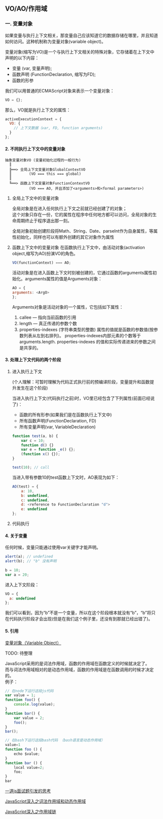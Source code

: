 ## VO/AO/作用域

### 一. 变量对象
如果变量与执行上下文相关，那变量自己应该知道它的数据存储在哪里，并且知道如何访问。这种机制称为变量对象(variable object)。

变量对象(缩写为VO)是一个与执行上下文相关的特殊对象，它存储着在上下文中声明的以下内容：
* 变量 (var, 变量声明);
* 函数声明 (FunctionDeclaration, 缩写为FD);
* 函数的形参

我们可以用普通的ECMAScript对象来表示一个变量对象：
```js
VO = {};
```
那么，VO就是执行上下文的属性：
```js
activeExecutionContext = {
  VO: {
    // 上下文数据（var, FD, function arguments)
  }
};
```

#### 2. 不同执行上下文中的变量对象
```
抽象变量对象VO (变量初始化过程的一般行为)
  ║
  ╠══> 全局上下文变量对象GlobalContextVO
  ║        (VO === this === global)
  ║
  ╚══> 函数上下文变量对象FunctionContextVO
           (VO === AO, 并且添加了<arguments>和<formal parameters>)
```
1. 全局上下文中的变量对象

    全局对象是在进入任何执行上下文之前就已经创建了的对象；   
    这个对象只存在一份，它的属性在程序中任何地方都可以访问，全局对象的生命周期终止于程序退出那一刻。

    全局对象初始创建阶段将Math、String、Date、parseInt作为自身属性，等属性初始化，同样也可以有额外创建的其它对象作为属性

2. 函数上下文中的变量对象
    在函数执行上下文中，由活动对象(activation object,缩写为AO)扮演VO的角色。
    ```js
    VO(functionContext) === AO;
    ```
    活动对象是在进入函数上下文时刻被创建的，它通过函数的arguments属性初始化。arguments属性的值是Arguments对象：
    ```js
    AO = {
    arguments: <ArgO>
    };
    ```
    Arguments对象是活动对象的一个属性，它包括如下属性：

    1. callee — 指向当前函数的引用
    2. length — 真正传递的参数个数
    3. properties-indexes (字符串类型的整数) 属性的值就是函数的参数值(按参数列表从左到右排列)。 properties-indexes内部元素的个数等于arguments.length. properties-indexes 的值和实际传递进来的参数之间是共享的。

#### 3. 处理上下文代码的两个阶段
1. 进入执行上下文

    (个人理解：可暂时理解为代码正式执行前的预编译阶段，变量提升和函数提升发生在这个阶段)

    当进入执行上下文(代码执行之前)时，VO里已经包含了下列属性(前面已经说了)：
    * 函数的所有形参(如果我们是在函数执行上下文中)
    * 所有函数声明(FunctionDeclaration, FD)
    * 所有变量声明(var, VariableDeclaration)
    ```js
    function test(a, b) {
        var c = 10;
        function d() {}
        var e = function _e() {};
        (function x() {});
    }
    
    test(10); // call
    ```
    当进入带有参数10的test函数上下文时，AO表现为如下：
    ```js
    AO(test) = {
        a: 10,
        b: undefined,
        c: undefined,
        d: <reference to FunctionDeclaration "d">
        e: undefined
    };
    ```
2. 代码执行
#### 4. 关于变量
任何时候，变量只能通过使用var关键字才能声明。
```js
alert(a); // undefined
alert(b); // "b" 没有声明
 
b = 10;
var a = 20;
```
进入上下文阶段：
```js
VO = {
  a: undefined
};
```
我们可以看到，因为“b”不是一个变量，所以在这个阶段根本就没有“b”，“b”将只在代码执行阶段才会出现(但是在我们这个例子里，还没有到那就已经出错了)。


#### 5. 引用
[变量对象（Variable Object）](http://www.cnblogs.com/TomXu/archive/2012/01/16/2309728.html)

TODO: 待整理

JavaScript采用的是词法作用域，函数的作用域在函数定义的时候就决定了。   
而与词法作用域相对的是动态作用域，函数的作用域是在函数调用的时候才决定的。  
例子：
```js
// 在node下运行这段js代码
var value = 1;
function foo() {
    console.log(value);
}
function bar() {
    var value = 2;
    foo();
}
bar();

// 在bash下运行这段bash代码 （bash语言是动态作用域）
value=1
function foo () {
    echo $value;
}
function bar () {
    local value=2;
    foo;
}
bar
```
[一道js面试题引发的思考](https://github.com/kuitos/kuitos.github.io/issues/18)  

[JavaScript深入之词法作用域和动态作用域](https://github.com/mqyqingfeng/Blog/issues/3)  

[JavaScript深入之作用域链](https://github.com/mqyqingfeng/Blog/issues/6)  
